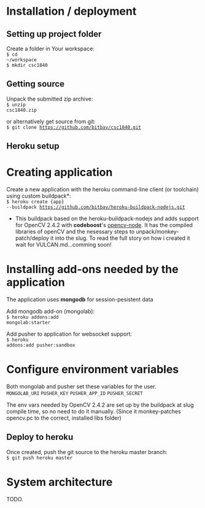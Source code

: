 # Installation / deployment

## Setting up project folder

Create a folder in Your workspace:<br>
<code>$ cd ~/workspace</code><br>
<code>$ mkdir csc1840</code>

## Getting source

Unpack the submitted zip archive:<br>
<code>$ unzip csc1840.zip</code>
	
or alternatively get source from git:<br>
<code>$ git clone https://github.com/bitbay/csc1840.git</code>

## Heroku setup

# Creating application

Create a new application with the heroku command-line client (or toolchain) using custom buildpack*:<br>
<code>$ heroku create {app} --buildpack https://github.com/bitbay/heroku-buildpack-nodejs.git</code>

* This buildpack based on the heroku-buildpack-nodejs and adds support for OpenCV 2.4.2 with <strong>codeboost</strong>'s <a href="https://github.com/codeboost/opencv-node">opencv-node</a>.
It has the compiled libraries of openCV and the nesessary steps to unpack/monkey-patch/deploy it into the slug.
To read the full story on how i created it wait for VULCAN.md...comming soon!

# Installing add-ons needed by the application

The application uses <strong>mongodb</strong> for session-pesistent data

Add mongodb add-on (mongolab):<br>
<code>$ heroku addons:add mongolab:starter</code>

Add pusher to application for websocket support:<br>
<code>$ heroku addons:add pusher:sandbox</code>

# Configure environment variables

Both mongolab and pusher set these variables for the user.<br>
<code>MONGOLAB_URI</code>
<code>PUSHER_KEY</code>
<code>PUSHER_APP_ID</code>
<code>PUSHER_SECRET</code>
	
The env vars needed by OpenCV 2.4.2 are set up by the buildpack at slug compile time, so no need to do it manually.
(Since it monkey-patches opencv.pc to the correct, installed libs folder)

## Deploy to heroku

Once created, push the git source to the heroku master branch:<br>
<code>$ git push heroku master</code>


# System architecture

TODO.
